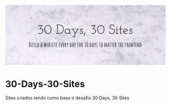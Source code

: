 ![](Banner-30days-30sites.png)

# 30-Days-30-Sites
Sites criados tendo como base o desafio 30 Days, 30 Sites
